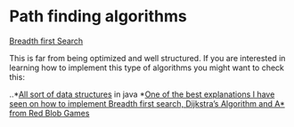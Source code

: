 # Path finding algorithms

[Breadth first Search](https://marc-roig.github.io/Path_Finding/)

This is far from being optimized and well structured. If you are interested in learning how to implement this type of algorithms you might want to check this:

..*[All sort of data structures](https://github.com/williamfiset/data-structures) in java
*[One of the best explanations I have seen on how to implement Breadth first search, Dijkstra’s Algorithm and A\* from Red Blob Games](https://www.redblobgames.com/pathfinding/a-star/implementation.html)